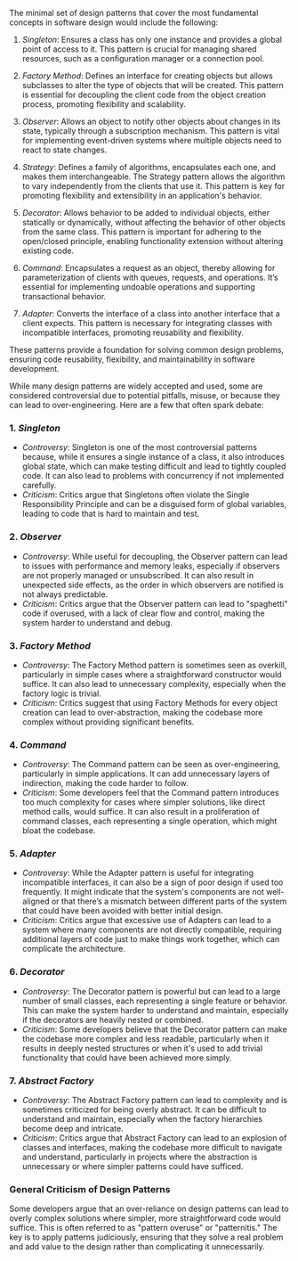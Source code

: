 The minimal set of design patterns that cover the most fundamental concepts in software design would include the following:

1. *Singleton*: Ensures a class has only one instance and provides a global point of access to it. This pattern is crucial for managing shared resources, such as a configuration manager or a connection pool.

2. *Factory Method*: Defines an interface for creating objects but allows subclasses to alter the type of objects that will be created. This pattern is essential for decoupling the client code from the object creation process, promoting flexibility and scalability.

3. *Observer*: Allows an object to notify other objects about changes in its state, typically through a subscription mechanism. This pattern is vital for implementing event-driven systems where multiple objects need to react to state changes.

4. *Strategy*: Defines a family of algorithms, encapsulates each one, and makes them interchangeable. The Strategy pattern allows the algorithm to vary independently from the clients that use it. This pattern is key for promoting flexibility and extensibility in an application's behavior.

5. *Decorator*: Allows behavior to be added to individual objects, either statically or dynamically, without affecting the behavior of other objects from the same class. This pattern is important for adhering to the open/closed principle, enabling functionality extension without altering existing code.

6. *Command*: Encapsulates a request as an object, thereby allowing for parameterization of clients with queues, requests, and operations. It’s essential for implementing undoable operations and supporting transactional behavior.

7. *Adapter*: Converts the interface of a class into another interface that a client expects. This pattern is necessary for integrating classes with incompatible interfaces, promoting reusability and flexibility.

These patterns provide a foundation for solving common design problems, ensuring code reusability, flexibility, and maintainability in software development.



While many design patterns are widely accepted and used, some are considered controversial due to potential pitfalls, misuse, or because they can lead to over-engineering. Here are a few that often spark debate:

### 1. *Singleton*
   - *Controversy*: Singleton is one of the most controversial patterns because, while it ensures a single instance of a class, it also introduces global state, which can make testing difficult and lead to tightly coupled code. It can also lead to problems with concurrency if not implemented carefully.
   - *Criticism*: Critics argue that Singletons often violate the Single Responsibility Principle and can be a disguised form of global variables, leading to code that is hard to maintain and test.

### 2. *Observer*
   - *Controversy*: While useful for decoupling, the Observer pattern can lead to issues with performance and memory leaks, especially if observers are not properly managed or unsubscribed. It can also result in unexpected side effects, as the order in which observers are notified is not always predictable.
   - *Criticism*: Critics argue that the Observer pattern can lead to "spaghetti" code if overused, with a lack of clear flow and control, making the system harder to understand and debug.

### 3. *Factory Method*
   - *Controversy*: The Factory Method pattern is sometimes seen as overkill, particularly in simple cases where a straightforward constructor would suffice. It can also lead to unnecessary complexity, especially when the factory logic is trivial.
   - *Criticism*: Critics suggest that using Factory Methods for every object creation can lead to over-abstraction, making the codebase more complex without providing significant benefits.

### 4. *Command*
   - *Controversy*: The Command pattern can be seen as over-engineering, particularly in simple applications. It can add unnecessary layers of indirection, making the code harder to follow.
   - *Criticism*: Some developers feel that the Command pattern introduces too much complexity for cases where simpler solutions, like direct method calls, would suffice. It can also result in a proliferation of command classes, each representing a single operation, which might bloat the codebase.

### 5. *Adapter*
   - *Controversy*: While the Adapter pattern is useful for integrating incompatible interfaces, it can also be a sign of poor design if used too frequently. It might indicate that the system's components are not well-aligned or that there’s a mismatch between different parts of the system that could have been avoided with better initial design.
   - *Criticism*: Critics argue that excessive use of Adapters can lead to a system where many components are not directly compatible, requiring additional layers of code just to make things work together, which can complicate the architecture.

### 6. *Decorator*
   - *Controversy*: The Decorator pattern is powerful but can lead to a large number of small classes, each representing a single feature or behavior. This can make the system harder to understand and maintain, especially if the decorators are heavily nested or combined.
   - *Criticism*: Some developers believe that the Decorator pattern can make the codebase more complex and less readable, particularly when it results in deeply nested structures or when it's used to add trivial functionality that could have been achieved more simply.

### 7. *Abstract Factory*
   - *Controversy*: The Abstract Factory pattern can lead to complexity and is sometimes criticized for being overly abstract. It can be difficult to understand and maintain, especially when the factory hierarchies become deep and intricate.
   - *Criticism*: Critics argue that Abstract Factory can lead to an explosion of classes and interfaces, making the codebase more difficult to navigate and understand, particularly in projects where the abstraction is unnecessary or where simpler patterns could have sufficed.

### General Criticism of Design Patterns
Some developers argue that an over-reliance on design patterns can lead to overly complex solutions where simpler, more straightforward code would suffice. This is often referred to as "pattern overuse" or "patternitis." The key is to apply patterns judiciously, ensuring that they solve a real problem and add value to the design rather than complicating it unnecessarily.

